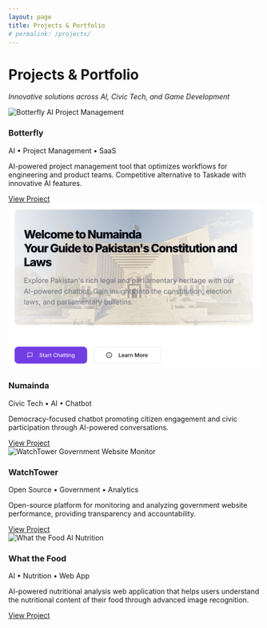 ```yaml
---
layout: page
title: Projects & Portfolio
# permalink: /projects/
---
```


# Projects & Portfolio
*Innovative solutions across AI, Civic Tech, and Game Development*

<div class="projects-grid">

  <!-- Botterfly -->
  <div class="project-card">
    <div class="project-image">
      <img src="/images/projects/botterfly.png" alt="Botterfly AI Project Management">
    </div>
    <div class="project-content">
      <h3>Botterfly</h3>
      <p class="project-tags">AI • Project Management • SaaS</p>
      <p>AI-powered project management tool that optimizes workflows for engineering and product teams. Competitive alternative to Taskade with innovative AI features.</p>
      <div class="project-links">
        <a href="#" class="button">View Project</a>
      </div>
    </div>
  </div>

  <!-- Numainda -->
  <div class="project-card">
    <div class="project-image">
      <img src="/images/projects/numainda.png" alt="Numainda Democracy Chatbot">
    </div>
    <div class="project-content">
      <h3>Numainda</h3>
      <p class="project-tags">Civic Tech • AI • Chatbot</p>
      <p>Democracy-focused chatbot promoting citizen engagement and civic participation through AI-powered conversations.</p>
      <div class="project-links">
        <a href="#" class="button">View Project</a>
      </div>
    </div>
  </div>

  <!-- WatchTower -->
  <div class="project-card">
    <div class="project-image">
      <img src="/images/projects/watchtower.png" alt="WatchTower Government Website Monitor">
    </div>
    <div class="project-content">
      <h3>WatchTower</h3>
      <p class="project-tags">Open Source • Government • Analytics</p>
      <p>Open-source platform for monitoring and analyzing government website performance, providing transparency and accountability.</p>
      <div class="project-links">
        <a href="#" class="button">View Project</a>
      </div>
    </div>
  </div>

  <!-- What the Food -->
  <div class="project-card">
    <div class="project-image">
      <img src="/images/projects/whatthefood.png" alt="What the Food AI Nutrition">
    </div>
    <div class="project-content">
      <h3>What the Food</h3>
      <p class="project-tags">AI • Nutrition • Web App</p>
      <p>AI-powered nutritional analysis web application that helps users understand the nutritional content of their food through advanced image recognition.</p>
      <div class="project-links">
        <a href="#" class="button">View Project</a>
      </div>
    </div>
  </div>

</div>